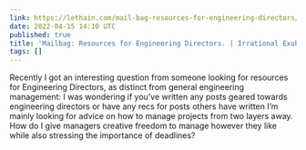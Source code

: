 ```yaml
---
link: https://lethain.com/mail-bag-resources-for-engineering-directors/
date: 2022-04-15 14:10 UTC
published: true
title: 'Mailbag: Resources for Engineering Directors. | Irrational Exuberance'
tags: []
---
```


Recently I got an interesting question from someone looking for resources for Engineering Directors, as distinct from general engineering management:
 I was wondering if you’ve written any posts geared towards engineering directors or have any recs for posts others have written I’m mainly looking for advice on how to manage projects from two layers away. How do I give managers creative freedom to manage however they like while also stressing the importance of deadlines?
